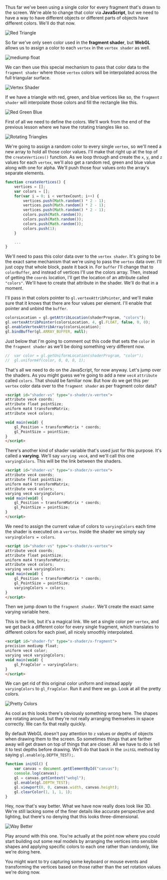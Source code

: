 Thus far we've been using a single color for every fragment that's drawn to the screen. We're able to change that color via **JavaScript**, but we need to have a way to have different objects or different parts of objects have different colors. We'll do that now.

![Red Triangle](../images/javascript-apply-varying-colors-per-vertex-to-webgl-triangles-red-triangle.png)

So far we've only seen color used in the **fragment shader**, but **WebGL** allows us to assign a color to each `vertex` in the `vertex shader` as well.

![mediump float](../images/javascript-apply-varying-colors-per-vertex-to-webgl-triangles-mediump-float.png)

We can then use this special mechanism to pass that color data to the `fragment shader` where those `vertex` colors will be interpolated across the full triangular surface.

![Vertex Shader](../images/javascript-apply-varying-colors-per-vertex-to-webgl-triangles-vertex-shader.png)

If we have a triangle with red, green, and blue vertices like so, the `fragment shader` will interpolate those colors and fill the rectangle like this. 

![Red Green Blue](../images/javascript-apply-varying-colors-per-vertex-to-webgl-triangles-rgb-triangle.png)

First of all we need to define the colors. We'll work from the end of the previous lesson where we have the rotating triangles like so.

![Rotating Triangles](../images/javascript-apply-varying-colors-per-vertex-to-webgl-triangles-rotating-triangles.png)

We're going to assign a random color to every single `vertex`, so we'll need a new array to hold all those color values. I'll make that right up at the top of the `createVertices()` function. As we loop through and create the `x`, `y`, and `z` values for each `vertex`, we'll also get a random red, green and blue value along with one for alpha. We'll push those four values onto the array's separate elements.

```javascript
function createVertices() {
    vertices = [];
    var colors = [];
    for(var i = 0; i < vertexCount; i++) {
        vertices.push(Math.random() * 2 - 1);
        vertices.push(Math.random() * 2 - 1);
        vertices.push(Math.random() * 2 - 1);
        colors.push(Math.random());
        colors.push(Math.random());
        colors.push(Math.random());
        colors.push(1);
    }

    ...
}
```

We'll need to pass this color data over to the `vertex shader`. It's going to be the exact same mechanism that we're using to pass the `vertex` data over. I'll just copy that whole block, paste it back in. For `buffer` I'll change that to `colorBuffer`, and instead of vertices I'll use the colors array. Then, instead of getting the `coords` location, I'll get the location of an attribute called `"colors"`. We'll have to create that attribute in the shader. We'll do that in a moment.

I'll pass in that colors pointer to `gl.vertexAttribPointer`, and we'll make sure that it knows that there are four values per element. I'll enable that pointer and unbind the `buffer`. 

```javascript
colorsLocation = gl.getAttribLocation(shaderProgram, "colors");
gl.vertexAttribPointer(colorsLocation, 4, gl.FLOAT, false, 0, 0);
gl.enableVertexAttribArray(colorsLocation);
gl.bindBuffer(gl.ARRAY_BUFFER, null);
```

Just below that I'm going to comment out this code that sets the `color` in the `fragment shader` as we'll be doing something very different now. 

```javascript
//  var color = gl.getUniformLocation(shaderProgram, "color");
//  gl.uniform4f(color, 0, 0, 0, 1);
```

That's all we need to do on the JavaScript, for now anyway.
Let's jump over the shaders. As you might guess we're going to add a new `vec4` `attribute` called `colors`. That should be familiar now. But how do we get this per `vertex` color data over to the `fragment shader` as per fragment color data?

```html
<script id="shader-vs" type="x-shader/x-vertex">
attribute vec4 coords;
attribute float pointSize;
uniform mat4 transformMatrix; 
attribute vec4 colors;

void main(void) {
    gl_Position = transformMatrix * coords;
    gl_PointSize = pointSize;
}
</script>
```

There's another kind of shader variable that's used just for this purpose. It's called a **varying**. We'll say `varying vec4`, and we'll call this one `varyingColors`. This will be the link between the shaders.

```html
<script id="shader-vs" type="x-shader/x-vertex">
attribute vec4 coords;
attribute float pointSize;
uniform mat4 transformMatrix; 
attribute vec4 colors;
varying vec4 varyingColors;
void main(void) {
    gl_Position = transformMatrix * coords;
    gl_PointSize = pointSize;
}
</script>
```

We need to assign the current value of colors to `varyingColors` each time the shader is executed on a `vertex`. Inside the shader we simply say `varyingColors = colors`. 

```html
<script id="shader-vs" type="x-shader/x-vertex">
attribute vec4 coords;
attribute float pointSize;
uniform mat4 transformMatrix; 
attribute vec4 colors;
varying vec4 varyingColors;
void main(void) {
    gl_Position = transformMatrix * coords;
    gl_PointSize = pointSize;
    varyingColors = colors;
}
</script>
```

Then we jump down to the `fragment shader`. We'll create the exact same varying variable here.

This is the link, but it's a magical link. We set a single color per `vertex`, and we get back a different color for every single fragment, which translates to different colors for each pixel, all nicely smoothly interpolated.

```html
<script id="shader-fs" type="x-shader/x-fragment">
precision mediump float;
uniform vec4 color;
varying vec4 varyingColors;
void main(void) {
    gl_FragColor = varyingColors;
}
</script>
```

We can get rid of this original color uniform and instead apply `varyingColors` to `gl_FragColor`. Run it and there we go. Look at all the pretty colors.

![Pretty Colors](../images/javascript-apply-varying-colors-per-vertex-to-webgl-triangles-pretty-colors.png)

As cool as this looks there's obviously something wrong here. The shapes are rotating around, but they're not really arranging themselves in space correctly. We can fix that really quickly.

By default WebGL doesn't pay attention to `z` values or depths of objects when drawing them to the screen. So sometimes things that are farther away will get drawn on top of things that are closer. All we have to do is tell it to test depths before drawing. We'll do that back in the `initGL` method by saying `gl.enable(g.DEPTH_TEST);`.

```javascript
function initGl() {
    var canvas = document.getElementById("canvas");
    console.log(canvas);
    gl = canvas.getContext("webgl");
    gl.enable(gl.DEPTH_TEST);
    gl.viewport(0, 0, canvas.width, canvas.height);
    gl.clearColor(1, 1, 1, 1);
}
```

Hey, now that's way better. What we have now really does look like 3D. We're still lacking some of the finer details like accurate perspective and lighting, but there's no denying that this looks three-dimensional.

![Way Better](../images/javascript-apply-varying-colors-per-vertex-to-webgl-triangles-way-better.png)

Play around with this one. You're actually at the point now where you could start building out some real models by arranging the vertices into sensible shapes and applying specific colors to each one rather than randomly, like we're doing here.

You might want to try capturing some keyboard or mouse events and transforming the vertices based on those rather than the set rotation values we're doing now.